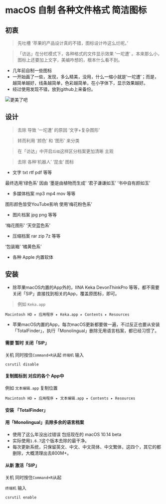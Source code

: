 # macOS 自制 各种文件格式 简洁图标

## 初衷

> 先吐槽 ‘苹果的产品设计真的不错，图标设计咋这么烂呢。’

>「访达」在分栏模式下，各种格式的文件显示效果 ‘一坨遭’ 。本来那么小，图标上还要加上文字，美编咋想的，根本什么看不到。

- 几年前自制一些图标
- 一开始画了一些，发现，多么精美，没用，什么一缩小就是‘一坨遭’；而是，越简单越好，线条越简单，色彩越简单，在小字体下，显示效果越好。
- 经过使用发现不错，放到github上来备份。

![更美了吧](https://raw.githubusercontent.com/Leeatmy/macOS_files_icns/master/Screenshot/1.png?raw=true)


## 设计
> 去除 导致 ‘一坨遭’ 的原因 ‘文字+复杂图形’

> 转而利用 ‘颜色’ 和 ‘图形’ 来分类

> 在「访达」中开启`后缀`这样区分档案更加清晰 主观

> 去除 各种‘机器人’ ‘昆虫’ 图标

- 文字 txt rtf pdf 等等

最终选用‘绿色系’ 因由 ‘墨是由植物而生成’ ‘君子谦谦如玉’ ‘书中自有颜如玉’

- 多媒体档案 mp3 mp4 mov 等等

图形颜色皆受YouTube影响 使用‘梅花粉色系’

- 图片档案 jpg png 等等

‘梅花图形’ ‘天空蓝色系’

- 压缩档案 rar zip 7z 等等

‘包装箱’ ‘橘黄色系’

- 各种 Apple 内置软体

## 安装

- 除苹果macOS内置的App外的，IINA Keka DevonThinkPro 等等，都不需要关闭「SIP」直接找到相关的App，覆盖原图标，即可。

> 例如 `Keka.app`

```
Macintosh HD⁩ ▸ ⁨应用程序⁩ ▸ ⁨Keka.app⁩ ▸ ⁨Contents⁩ ▸ ⁨Resources⁩
```

- 苹果macOS内置的App，每次macOS更新都要做一遍，不过反正也要从安装「TotalFinder」，执行「Monolingual」删除无用语言档案，都已经习惯了。

#### 需要 暂时 关闭「SIP」
关机 同时按住`Command+R`从起
`终端机` 输入
```
csrutil disable
```

#### 复制图标到 对应的各个 App中

例如 `文本编辑.app` 复制位置
```
Macintosh HD⁩ ▸ ⁨应用程序⁩ ▸ ⁨文本编辑.app⁩ ▸ ⁨Contents⁩ ▸ ⁨Resources⁩
```


#### 安装 「TotalFinder」

#### 用「Monolingual」去除多余的语言档案

- 使用了这么年没出过错误 包括现在的 macOS 10.14 beta
- 实际使用`1.6.7`这个版本去除的最干净。
- 每次更新系统，只保留英文、中文、中文简体、中文繁体，这四个，其它的都删除，大概清理出去800M+。


#### 从新 激活「SIP」
关机 同时按住`Command+R`从起

`终端机` 输入
```
csrutil enable
```
